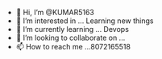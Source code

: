 - 👋 Hi, I’m @KUMAR5163
- 👀 I’m interested in ... Learning new things
- 🌱 I’m currently learning ... Devops
- 💞️ I’m looking to collaborate on ...
- 📫 How to reach me ...8072165518

<!---
KUMAR5163/KUMAR5163 is a ✨ special ✨ repository because its `README.md` (this file) appears on your GitHub profile.
You can click the Preview link to take a look at your changes.
--->
